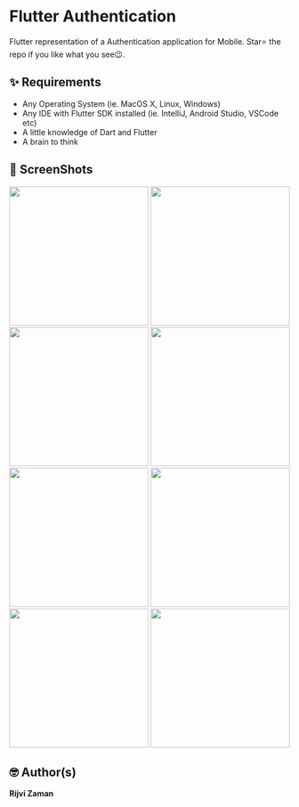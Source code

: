 # Flutter Authentication
Flutter representation of a Authentication application for Mobile.
Star⭐ the repo if you like what you see😉.

## ✨ Requirements
* Any Operating System (ie. MacOS X, Linux, Windows)
* Any IDE with Flutter SDK installed (ie. IntelliJ, Android Studio, VSCode etc)
* A little knowledge of Dart and Flutter
* A brain to think 


## 📸 ScreenShots

<img src="assets/ss/1.jpg" width="250"/> <img src="assets/ss/2.png" width="250"/>
<img src="assets/ss/3.png" width="250"/> <img src="assets/ss/4.jpg" width="250"/>
<img src="assets/ss/5.jpg" width="250"/> <img src="assets/ss/6.jpg" width="250"/>
<img src="assets/ss/7.jpg" width="250"/> <img src="assets/ss/8.jpg" width="250"/>


## 🤓 Author(s)
**Rijvi Zaman**
